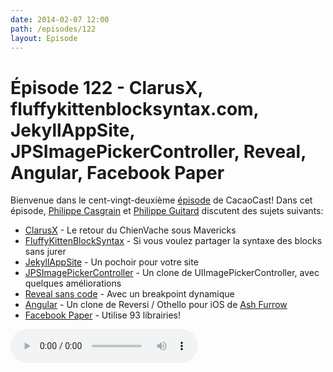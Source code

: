 ```yaml
---
date: 2014-02-07 12:00
path: /episodes/122
layout: Episode
---
```

# Épisode 122 - ClarusX, fluffykittenblocksyntax.com, JekyllAppSite, JPSImagePickerController, Reveal, Angular, Facebook Paper
<p>Bienvenue dans le cent-vingt-deuxième <a href="https://archive.org/download/cacaocast/cacaocast_122.m4a" title="CacaoCast Episode 122">épisode</a> de CacaoCast! Dans cet épisode, <a href="http://www.twitter.com/philippec" title="Philippe Casgrain sur Twitter">Philippe Casgrain</a> et <a href="http://www.twitter.com/philippeguitard" title="Philippe Guitard sur Twitter">Philippe Guitard</a> discutent des sujets suivants:</p>
<ul><li><a href="http://www.interealm.com/clarusx/" title="ClarusX">ClarusX</a> - Le retour du ChienVache sous Mavericks</li>
<li><a href="http://fluffykittenblocksyntax.com" title="FluffyKittenBlockSyntax">FluffyKittenBlockSyntax</a> - Si vous voulez partager la syntaxe des blocks sans jurer</li>
<li><a href="https://github.com/jpsim/jekyll_app_site" title="JekyllAppSite">JekyllAppSite</a> - Un pochoir pour votre site</li>
<li><a href="https://github.com/jpsim/JPSImagePickerController" title="JPSImagePickerController">JPSImagePickerController</a> - Un clone de UIImagePickerController, avec quelques améliorations</li>
<li><a href="https://gist.github.com/raven/8553761" title="Reveal sans code">Reveal sans code</a> - Avec un breakpoint dynamique</li>
<li><a href="https://github.com/ashFurrow/angular" title="Angular">Angular</a> - Un clone de Reversi / Othello pour iOS de <a href="http://ashfurrow.com" title="Ash Furrow">Ash Furrow</a></li>
<li><a href="http://stackoverflow.com/questions/21548040/facebook-paper-what-3rd-party-libraries-are-used-for-what-parts-of-the-app" title="Facebook Paper">Facebook Paper</a> - Utilise 93 librairies!</li>
</ul>
<p><audio controls><source src="https://archive.org/download/cacaocast/cacaocast_122.m4a" type="audio/mpeg"><source src="https://archive.org/download/cacaocast/cacaocast_122.m4a" type="audio/mp4">Votre navigateur ne supporte pas l'élément audio / Your browser does not support the audio element.</audio></p>
